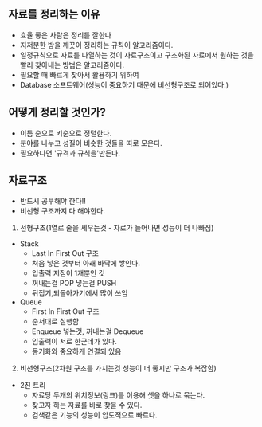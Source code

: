 ## 자료를 정리하는 이유
- 효율 좋은 사람은 정리를 잘한다
- 지저분한 방을 깨끗이 정리하는 규칙이 알고리즘이다.
- 일정규칙으로 자료를 나열하는 것이 자료구조이고 구조화된 자료에서 원하는 것을 빨리 찾아내는 방법은 알고리즘이다.
- 필요할 때 빠르게 찾아서 활용하기 위하여
- Database 소프트웨어(성능이 중요하기 때문에 비선형구조로 되어있다.)

## 어떻게 정리할 것인가?
- 이름 순으로 키순으로 정렬한다.
- 분야를 나누고 성질이 비슷한 것들을 따로 모은다.
- 필요하다면 '규격과 규칙을'만든다.

## 자료구조
- 반드시 공부해야 한다!!
- 비선형 구조까지 다 해야한다.
1. 선형구조(1열로 줄을 세우는것 - 자료가 늘어나면 성능이 더 나빠짐)
  - Stack 
    - Last In First Out 구조
    - 처음 넣은 것부터 아래 바닥에 쌓인다.
    - 입출력 지점이 1개뿐인 것
    - 꺼내는걸 POP 넣는걸 PUSH
    - 뒤집기,되돌아가기에서 많이 쓰임
  - Queue
    - First In First Out 구조
    - 순서대로 실행함
    - Enqueue 넣는것, 꺼내는걸 Dequeue
    - 입출력이 서로 한군데가 있다.
    - 동기화와 중요하게 연결되 있음
2. 비선형구조(2차원 구조를 가지는것 성능이 더 좋지만 구조가 복잡함)
  - 2진 트리
    - 자료당 두개의 위치정보(링크)를 이용해 셋을 하나로 묶는다.
    - 찾고자 하는 자료를 바로 찾을 수 있다.
    - 검색같은 기능의 성능이 압도적으로 빠르다.


    